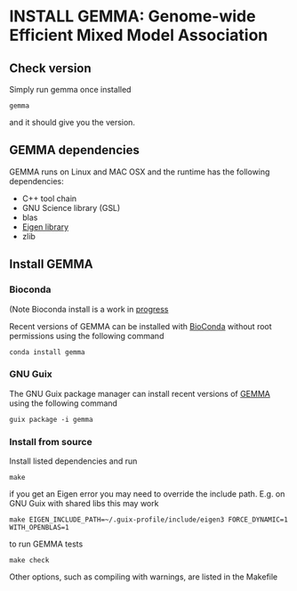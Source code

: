 # INSTALL GEMMA: Genome-wide Efficient Mixed Model Association

## Check version

Simply run gemma once installed

    gemma

and it should give you the version.

## GEMMA dependencies

GEMMA runs on Linux and MAC OSX and the runtime has the following
dependencies:

* C++ tool chain
* GNU Science library (GSL)
* blas
* [Eigen library](http://eigen.tuxfamily.org/dox/)
* zlib

## Install GEMMA

### Bioconda

(Note Bioconda install is a work in [progress](https://github.com/xiangzhou/GEMMA/issues/52)

Recent versions of GEMMA can be installed with
[BioConda](http://ddocent.com/bioconda/) without root permissions using the following
command

    conda install gemma

### GNU Guix

The GNU Guix package manager can install recent versions of [GEMMA](https://www.gnu.org/software/guix/packages/g.html)
using the following command

    guix package -i gemma

### Install from source

Install listed dependencies and run

    make

if you get an Eigen error you may need to override the include
path. E.g. on GNU Guix with shared libs this may work

    make EIGEN_INCLUDE_PATH=~/.guix-profile/include/eigen3 FORCE_DYNAMIC=1 WITH_OPENBLAS=1

to run GEMMA tests

    make check

Other options, such as compiling with warnings,  are listed in the Makefile
